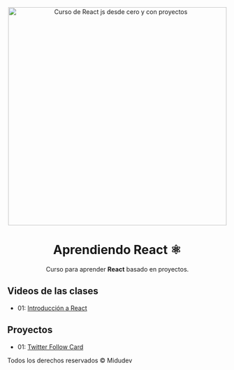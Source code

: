 <div align="center">

<img alt="Curso de React js desde cero y con proyectos" src="https://user-images.githubusercontent.com/1561955/212888793-fd719e58-b0c2-4d03-9c55-38e3e79ebc17.png" width="500" />

# Aprendiendo React ⚛️

Curso para aprender **React** basado en proyectos.
</div>

## Videos de las clases
- 01: [Introducción a React](https://www.youtube.com/watch?v=7iobxzd_2wY)
## Proyectos

- 01: [Twitter Follow Card](projects/01-twitter-follow-card/)


Todos los derechos reservados © Midudev